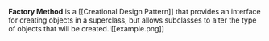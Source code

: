 **Factory Method** is a [[Creational Design Pattern]] that provides an interface for creating objects in a superclass, but allows subclasses to alter the type of objects that will be created.![[example.png]]